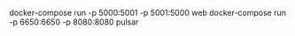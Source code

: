 docker-compose run -p 5000:5001 -p 5001:5000 web
docker-compose run  -p 6650:6650 -p 8080:8080  pulsar